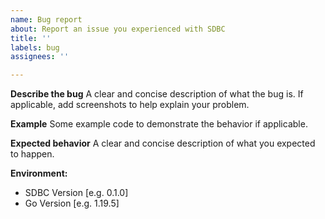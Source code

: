 ```yaml
---
name: Bug report
about: Report an issue you experienced with SDBC
title: ''
labels: bug
assignees: ''

---
```


**Describe the bug**
A clear and concise description of what the bug is. If applicable, add screenshots to help explain your problem.

**Example**
Some example code to demonstrate the behavior if applicable.

**Expected behavior**
A clear and concise description of what you expected to happen.

**Environment:**
- SDBC Version [e.g. 0.1.0]
- Go Version [e.g. 1.19.5]
